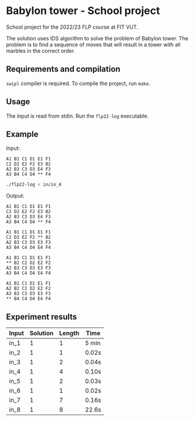 # Babylon tower - School project

School project for the 2022/23 FLP course at FIT VUT.

The solution uses IDS algorithm to solve the problem of Babylon tower.
The problem is to find a sequence of moves that will result in a tower with all marbles in the correct order.

## Requirements and compilation

`swipl` compiler is required.
To compile the project, run `make`.

## Usage

The input is read from stdin.
Run the `flp22-log` executable.


## Example

Input:
```
A1 B1 C1 D1 E1 F1 
C2 D2 E2 F2 E3 B2 
A2 B3 C3 D3 E4 F3 
A3 B4 C4 D4 ** F4
```

```bash
./flp22-log < in/in_4
```

Output:
```
A1 B1 C1 D1 E1 F1 
C2 D2 E2 F2 E3 B2 
A2 B3 C3 D3 E4 F3 
A3 B4 C4 D4 ** F4 

A1 B1 C1 D1 E1 F1 
C2 D2 E2 F2 ** B2 
A2 B3 C3 D3 E3 F3 
A3 B4 C4 D4 E4 F4 

A1 B1 C1 D1 E1 F1 
** B2 C2 D2 E2 F2 
A2 B3 C3 D3 E3 F3 
A3 B4 C4 D4 E4 F4 

A1 B1 C1 D1 E1 F1 
A2 B2 C2 D2 E2 F2 
A3 B3 C3 D3 E3 F3 
** B4 C4 D4 E4 F4
```

## Experiment results

| Input | Solution | Length | Time |
|-------|--------|-------|-----|
| in_1  | 1      | 1     | 5 min |
| in_2              | 1      | 1     | 0.02s |
| in_3              | 1      | 2     | 0.04s |
| in_4 | 1   | 4     | 0.10s |
| in_5              | 1      | 2     | 0.03s |
| in_6              | 1      | 1     | 0.02s |
| in_7              | 1      | 7     | 0.16s |
| in_8              | 1      | 8     | 22.6s |
